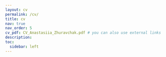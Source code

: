 ```yaml
---
layout: cv
permalink: /cv/
title: cv
nav: true
nav_order: 5
cv_pdf: CV_Anastasiia_Zhuravchak.pdf # you can also use external links here
description:
toc:
  sidebar: left
---
```

